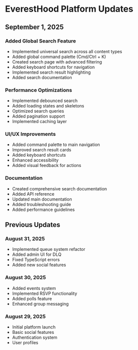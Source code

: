 # EverestHood Platform Updates

## September 1, 2025

### Added Global Search Feature
- Implemented universal search across all content types
- Added global command palette (Cmd/Ctrl + K)
- Created search page with advanced filtering
- Added keyboard shortcuts for navigation
- Implemented search result highlighting
- Added search documentation

### Performance Optimizations
- Implemented debounced search
- Added loading states and skeletons
- Optimized search queries
- Added pagination support
- Implemented caching layer

### UI/UX Improvements
- Added command palette to main navigation
- Improved search result cards
- Added keyboard shortcuts
- Enhanced accessibility
- Added visual feedback for actions

### Documentation
- Created comprehensive search documentation
- Added API reference
- Updated main documentation
- Added troubleshooting guide
- Added performance guidelines

## Previous Updates

### August 31, 2025
- Implemented queue system refactor
- Added admin UI for DLQ
- Fixed TypeScript errors
- Added new social features

### August 30, 2025
- Added events system
- Implemented RSVP functionality
- Added polls feature
- Enhanced group messaging

### August 29, 2025
- Initial platform launch
- Basic social features
- Authentication system
- User profiles
